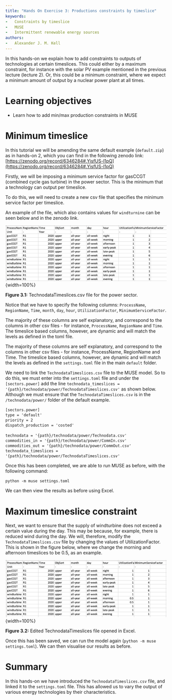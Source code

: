 ```yaml
---
title: "Hands On Exercise 3: Productions constraints by timeslice"
keywords:
-   Constraints by timeslice
-   MUSE
-   Intermittent renewable energy sources
authors:
-   Alexander J. M. Kell
---
```


In this hands-on we explain how to add constraints to outputs of technologies at certain timeslices. This could either by a maximum constraint, for instance with the solar PV example mentioned in the previous lecture (lecture 2). Or, this could be a minimum constraint, where we expect a minimum amount of output by a nuclear power plant at all times.

# Learning objectives

-   Learn how to add min/max production constraints in MUSE

# Minimum timeslice

In this tutorial we will be amending the same default example (`default.zip`) as in hands-on 2, which you can find in the following zenodo link:
[https://zenodo.org/record/6346284#.YisfUS-l1pQ](https://zenodo.org/record/6346284#.YisfUS-l1pQ)


Firstly, we will be imposing a minimum service factor for gasCCGT (combined cycle gas turbine) in the power sector. This is the minimum that a technology can output per timeslice.

To do this, we will need to create a new csv file that specifies the minimum service factor per timeslice.

An example of the file, which also contains values for `windturnine` can be seen below and in the zenodo link.


![](assets/Figure_3.1.png){width=100%}

**Figure 3.1:** TechnodataTimeslices.csv file for the power sector.

Notice that we have to specify the following columns: `ProcessName`, `RegionName`, `Time`, `month`, `day`, `hour`, `UtilizationFactor`, `MinimumServiceFactor`.

The majority of these columns are self explanatory, and correspond to the columns in other csv files - for instance, `ProcessName`, `RegionName` and `Time`. The timeslice based columns, however, are dynamic and will match the levels as defined in the toml file.

The majority of these columns are self explanatory, and correspond to the columns in other csv files - for instance, ProcessName, RegionName and Time. The timeslice based columns, however, are dynamic and will match the levels as defined in the `settings.toml` file in the main `default` folder.

We need to link the `TechnodataTimeslices.csv` file to the MUSE model. So to do this, we must enter into the `settings.toml` file and under the `[sectors.power]` add the line `technodata_timeslices = '{path}/technodata/power/TechnodataTimeslices.csv'` as shown below. Although we must ensure that the `TechnodataTimeslices.csv` is in the `/technodata/power/` folder of the default example.

```
[sectors.power]
type = 'default'
priority = 2
dispatch_production = 'costed'

technodata = '{path}/technodata/power/Technodata.csv'
commodities_in = '{path}/technodata/power/CommIn.csv'
commodities_out = '{path}/technodata/power/CommOut.csv'
technodata_timeslices = '{path}/technodata/power/TechnodataTimeslices.csv'
```

Once this has been completed, we are able to run MUSE as before, with the following command:

```
python -m muse settings.toml
```

We can then view the results as before using Excel.

# Maximum timeslice constraint

Next, we want to ensure that the supply of windturbine does not exceed a certain value during the day. This may be because, for example, there is reduced wind during the day. We will, therefore, modify the `TechnodataTimeslices.csv` file by changing the values of UtilizationFactor. This is shown in the figure below, where we change the morning and afternoon timeslices to be 0.5, as an example.

![](assets/Figure_3.2.png){width=100%}

**Figure 3.2:** Edited TechnodataTimeslices file opened in Excel.

Once this has been saved, we can run the model again (`python -m muse settings.toml`). We can then visualise our results as before. 

# Summary

In this hands-on we have introduced the `TechnodataTimeslices.csv` file, and linked it to the `settings.toml` file. This has allowed us to vary the output of various energy technologies by their characteristics.

